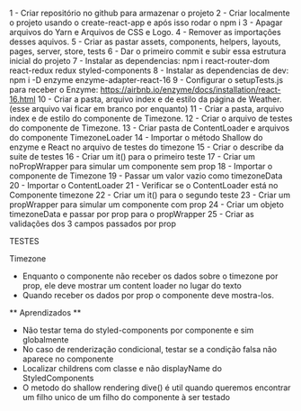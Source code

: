 1 - Criar repositório no github para armazenar o projeto
2 - Criar localmente o projeto usando o create-react-app e após isso rodar o npm i
3 - Apagar arquivos do Yarn e Arquivos de CSS e Logo.
4 - Remover as importações desses aquivos.
5 - Criar as pastar assets, components, helpers, layouts, pages, server, store, tests
6 - Dar o primeiro commit e subir essa estrutura inicial do projeto
7 - Instalar as dependencias: npm i react-router-dom react-redux redux styled-components
8 - Instalar as dependencias de dev: npm i -D enzyme enzyme-adapter-react-16
9 - Configurar o setupTests.js para receber o Enzyme: https://airbnb.io/enzyme/docs/installation/react-16.html
10 - Criar a pasta, arquivo index e de estilo da página de Weather. (esse arquivo vai ficar em branco por enquanto)
11 - Criar a pasta, arquivo index e de estilo do componente de Timezone.
12 - Criar o arquivo de testes do componente de Timezone.
13 - Criar pasta de ContentLoader e arquivos do componente TimezoneLoader
14 - Importar o método Shallow do enzyme e React no arquivo de testes do timezone
15 - Criar o describe da suite de testes
16 - Criar um it() para o primeiro teste
17 - Criar um noPropWrapper para simular um componente sem prop
18 - Importar o componente de Timezone
19 - Passar um valor vazio como timezoneData
20 - Importar o ContentLoader
21 - Verificar se o ContentLoader está no Componente timezone
22 - Criar um it() para o segundo teste
23 - Criar um propWrapper para simular um componente com prop
24 - Criar um objeto timezoneData e passar por prop para o propWrapper
25 - Criar as validações dos 3 campos passados por prop

TESTES

Timezone

-   Enquanto o componente não receber os dados sobre o timezone por prop, ele deve mostrar um content loader no lugar do texto
-   Quando receber os dados por prop o componente deve mostra-los.

** Aprendizados **

-   Não testar tema do styled-components por componente e sim globalmente
-   No caso de renderização condicional, testar se a condição falsa não aparece no componente
-   Localizar childrens com classe e não displayName do StyledComponents
-   O metodo do shallow rendering dive() é util quando queremos encontrar um filho unico de um filho do componente à ser testado
